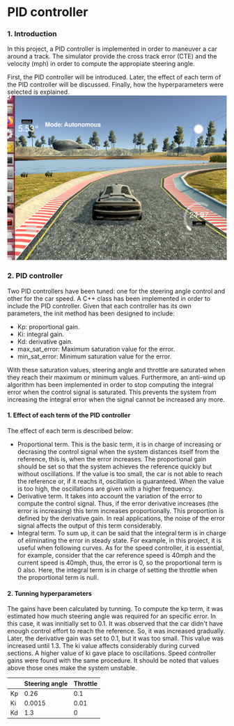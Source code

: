# **PID controller** 

[//]: # (Image References)

[image1]: ./images/Simulator1.png "State machine"


### 1. Introduction
In this project, a PID controller is implemented in order to maneuver a car around a track. The simulator provide the cross track error (CTE) and the velocity (mph) in order to compute the appropiate steering angle.

First, the PID controller will be introduced. Later, the effect of each term of the PID controller will be discussed. Finally, how the hyperparameters were selected is explained.
![State machine][image1]

### 2. PID controller
Two PID controllers have been tuned: one for the steering angle control and other for the car speed. A C++ class has been implemented in order to include the PID controller. Given that each controller has its own parameters, the init method has been designed to include:

* Kp: proportional gain.
* Ki: integral gain.
* Kd: derivative gain.
* max_sat_error: Maximum saturation value for the error.
* min_sat_error: Minimum saturation value for the error.

With these saturation values, steering angle and throttle are saturated when they reach their maximum or minimum values. Furthermore, an anti-wind up algorithm has been implemented in order to stop computing the integral error when the control signal is saturated. This prevents the system from increasing the integral error when the signal cannot be increased any more.

#### 1. Effect of each term of the PID controller
The effect of each term is described below:
* Proportional term. This is the basic term, it is in charge of increasing or decrasing the control signal when the system distances itself from the reference, this is, when the error increases. The proportional gain should be set so that the system achieves the reference quickly but without oscillations. If the value is too small, the car is not able to reach the reference or, if it reachs it, oscillation is guaranteed. When the value is too high, the oscillations are given with a higher frequency.
* Derivative term. It takes into account the  variation of the error to compute the control signal. Thus, if the error derivative increases (the error is increasing) this term increases proportionally. This proportion is defined by the derivative gain. In real applications, the noise of the error signal affects the output of this term considerably.
* Integral term. To sum up, it can be said that the integral term is in charge of eliminating the error in steady state. For example, in this project, it is useful when following curves. As for the speed controller, it is essential, for example, consider that the car reference speed is 40mph and the current speed is 40mph, thus, the error is 0, so the proportional term is 0 also. Here, the integral term is in charge of setting the throttle when the proportional term is null.

#### 2. Tunning hyperparameters
The gains have been calculated by tunning. To compute the kp term, it was estimated how much steering angle was required for an specific error. In this case, it was innitially set to 0.1. It was observed that the car didn't have enough control effort to reach the reference. So, it was increased gradually. Later, the derivative gain was set to 0.1, but it was too small. This value was increased until 1.3. The ki value affects considerably during curved sections. A higher value of ki gave place to oscillations. Speed controller gains were found with the same procedure. It should be noted that values above those ones make the system unstable.

|    | Steering angle | Throttle |
|----|----------------|----------|
| Kp | 0.26           | 0.1      |
| Ki | 0.0015         | 0.01     |
| Kd | 1.3            | 0        |